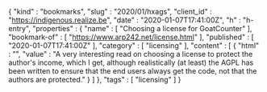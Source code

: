 {
  "kind" : "bookmarks",
  "slug" : "2020/01/hxags",
  "client_id" : "https://indigenous.realize.be",
  "date" : "2020-01-07T17:41:00Z",
  "h" : "h-entry",
  "properties" : {
    "name" : [ "Choosing a license for GoatCounter" ],
    "bookmark-of" : [ "https://www.arp242.net/license.html" ],
    "published" : [ "2020-01-07T17:41:00Z" ],
    "category" : [ "licensing" ],
    "content" : [ {
      "html" : "",
      "value" : "A very interesting read on choosing a license to protect the author's income, which I get, although realistically (at least) the AGPL has been written to ensure that the end users always get the code, not that the authors are protected."
    } ]
  },
  "tags" : [ "licensing" ]
}
